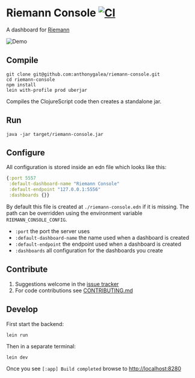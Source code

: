 # Riemann Console [![CI](https://github.com/anthonygalea/riemann-console/workflows/CI/badge.svg)](https://github.com/anthonygalea/riemann-console/actions?query=workflow%3ACI+branch%3Amaster)

A dashboard for [Riemann](https://riemann.io)

![Demo](docs/demo.gif)

## Compile

```
git clone git@github.com:anthonygalea/riemann-console.git
cd riemann-console
npm install
lein with-profile prod uberjar
```

Compiles the ClojureScript code then creates a standalone jar.

## Run

```
java -jar target/riemann-console.jar
```

## Configure

All configuration is stored inside an edn file which looks like this:
```clojure
{:port 5557
 :default-dashboard-name "Riemann Console"
 :default-endpoint "127.0.0.1:5556"
 :dashboards {}}
```
By default this file is created at `./riemann-console.edn` if it is missing.
The path can be overridden using the environment variable
`RIEMANN_CONSOLE_CONFIG`.

* `:port` the port the server uses
* `:default-dashboard-name` the name used when a dashboard is created
* `:default-endpoint` the endpoint used when a dashboard is created
* `:dashboards` all configuration for the dashboards you create

## Contribute

1. Suggestions welcome in the
[issue tracker](https://github.com/anthonygalea/riemann-console/issues)
2. For code contributions see [CONTRIBUTING.md](CONTRIBUTING.md)

## Develop

First start the backend:
```
lein run
```

Then in a separate terminal:
```
lein dev
```

Once you see `[:app] Build completed` browse to
[http://localhost:8280](http://localhost:8280)
